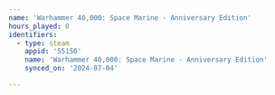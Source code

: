```yaml
---
name: 'Warhammer 40,000: Space Marine - Anniversary Edition'
hours_played: 0
identifiers:
  - type: steam
    appid: '55150'
    name: 'Warhammer 40,000: Space Marine - Anniversary Edition'
    synced_on: '2024-07-04'

---
```

